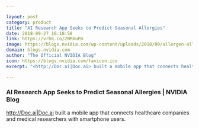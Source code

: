 ```yaml
---

layout: post
category: product
title: "AI Research App Seeks to Predict Seasonal Allergies"
date: 2018-09-27 16:10:58
link: https://vrhk.co/2NMXuPm
image: https://blogs.nvidia.com/wp-content/uploads/2018/09/allergen-allergic-allergy-207424-672x378.jpg
domain: blogs.nvidia.com
author: "The Official NVIDIA Blog"
icon: https://blogs.nvidia.com/favicon.ico
excerpt: "<http://Doc.ai|Doc.ai> built a mobile app that connects healthcare companies and medical researchers with smartphone users."

---
```


### AI Research App Seeks to Predict Seasonal Allergies | NVIDIA Blog

<http://Doc.ai|Doc.ai> built a mobile app that connects healthcare companies and medical researchers with smartphone users.